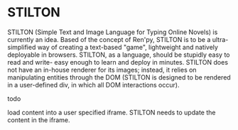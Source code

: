 # STILTON
STILTON (Simple Text and Image Language for Typing Online Novels) is currently an idea. Based of the concept of Ren'py, STILTON is to be a ultra-simplified way of creating a text-based "game", lightweight and natively deployable in browsers. STILTON, as a language, should be stupidly easy to read and write- easy enough to learn and deploy in minutes. STILTON does not have an in-house renderer for its images; instead, it relies on manipulating entities through the DOM (STILTON is designed to be rendered in a user-defined div, in which all DOM interactions occur).


todo

load content into a user specified iframe. STILTON needs to update the content in the iframe.
